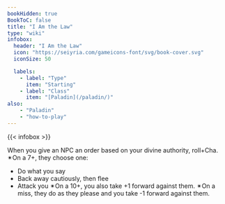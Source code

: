 ```yaml
---
bookHidden: true
BookToC: false
title: "I Am the Law"
type: "wiki"
infobox:
  header: "I Am the Law"
  icon: "https://seiyria.com/gameicons-font/svg/book-cover.svg"
  iconSize: 50

  labels:
    - label: "Type"
      item: "Starting"
    - label: "Class"
      item: "[Paladin](/paladin/)"
also:
    - "Paladin"
    - "how-to-play"
---
```


{{< infobox >}}

When you give an NPC an order based on your divine authority, roll+Cha. ✴On a 7+, they choose one:
* Do what you say
* Back away cautiously, then flee
* Attack you
✴On a 10+, you also take +1 forward against them. ✴On a miss, they do as they please and you take -1 forward against them.